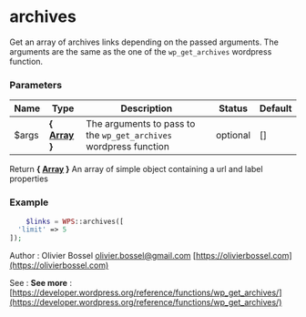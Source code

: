 # archives

Get an array of archives links depending on the passed arguments.
The arguments are the same as the one of the `wp_get_archives` wordpress function.


### Parameters
Name  |  Type  |  Description  |  Status  |  Default
------------  |  ------------  |  ------------  |  ------------  |  ------------
$args  |  **{ [Array](http://php.net/manual/en/language.types.array.php) }**  |  The arguments to pass to the `wp_get_archives` wordpress function  |  optional  |  []

Return **{ [Array](http://php.net/manual/en/language.types.array.php) }** An array of simple object containing a url and label properties

### Example
```php
	$links = WPS::archives([
  'limit' => 5
]);
```
Author : Olivier Bossel [olivier.bossel@gmail.com](mailto:olivier.bossel@gmail.com) [https://olivierbossel.com](https://olivierbossel.com)

See : **See more** : [https://developer.wordpress.org/reference/functions/wp_get_archives/](https://developer.wordpress.org/reference/functions/wp_get_archives/)